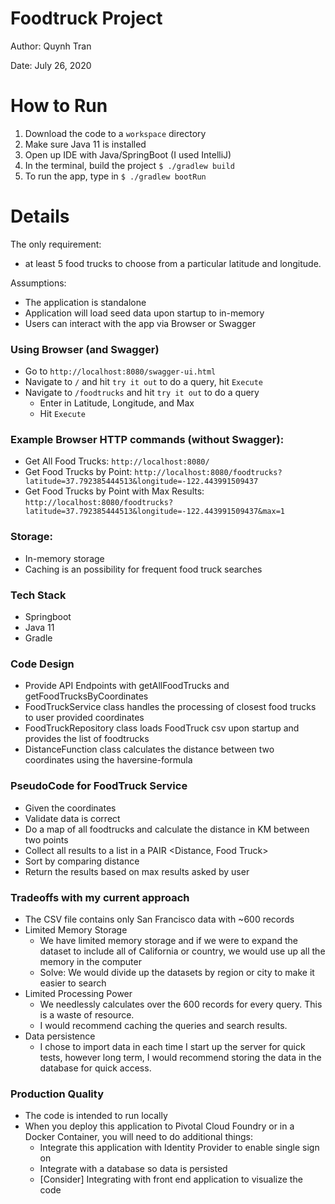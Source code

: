 # Foodtruck Project
Author: Quynh Tran

Date: July 26, 2020

# How to Run
1. Download the code to a `workspace` directory
1. Make sure Java 11 is installed
1. Open up IDE with Java/SpringBoot (I used IntelliJ)
1. In the terminal, build the project `$ ./gradlew build`
1. To run the app, type in `$ ./gradlew bootRun`

# Details
The only requirement:
* at least 5 food trucks to choose from a particular latitude and longitude.

Assumptions:
* The application is standalone
* Application will load seed data upon startup to in-memory
* Users can interact with the app via Browser or Swagger

### Using Browser (and Swagger)
* Go to `http://localhost:8080/swagger-ui.html`
* Navigate to `/` and hit `try it out` to do a query, hit `Execute`
* Navigate to `/foodtrucks` and hit `try it out` to do a query
    * Enter in Latitude, Longitude, and Max
    * Hit `Execute`
    
### Example Browser HTTP commands (without Swagger):
* Get All Food Trucks: 
        `http://localhost:8080/`
* Get Food Trucks by Point: 
        `http://localhost:8080/foodtrucks?latitude=37.792385444513&longitude=-122.443991509437`
* Get Food Trucks by Point with Max Results:
        `http://localhost:8080/foodtrucks?latitude=37.792385444513&longitude=-122.443991509437&max=1`
    
### Storage:
* In-memory storage 
* Caching is an possibility for frequent food truck searches

### Tech Stack
* Springboot
* Java 11
* Gradle

### Code Design
* Provide API Endpoints with getAllFoodTrucks and getFoodTrucksByCoordinates
* FoodTruckService class handles the processing of closest food trucks to user provided coordinates
* FoodTruckRepository class loads FoodTruck csv upon startup and provides the list of foodtrucks
* DistanceFunction class calculates the distance between two coordinates using the haversine-formula

### PseudoCode for FoodTruck Service
* Given the coordinates
* Validate data is correct
* Do a map of all foodtrucks and calculate the distance in KM between two points
* Collect all results to a list in a PAIR <Distance, Food Truck>
* Sort by comparing distance 
* Return the results based on max results asked by user

### Tradeoffs with my current approach
* The CSV file contains only San Francisco data with ~600 records
* Limited Memory Storage
    * We have limited memory storage and if we were to expand the dataset to include all of California or country, we would
use up all the memory in the computer
    * Solve: We would divide up the datasets by region or city to make it easier to search
* Limited Processing Power
    * We needlessly calculates over the 600 records for every query.  This is a waste of resource.
    * I would recommend caching the queries and search results.  
* Data persistence
    * I chose to import data in each time I start up the server for quick tests, however
    long term, I would recommend storing the data in the database for quick access.
   
### Production Quality
* The code is intended to run locally
* When you deploy this application to Pivotal Cloud Foundry or in a Docker Container,
you will need to do additional things:
    * Integrate this application with Identity Provider to enable single sign on
    * Integrate with a database so data is persisted 
    * [Consider] Integrating with front end application to visualize the code

            